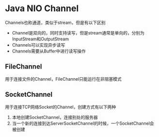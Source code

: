 # Java NIO Channel
Channels也称通道，类似于stream，但是有以下区别
+ Channel是双向的，同时支持读写，但是stream通常是单向的，分别为InputStream和OutputStream
+ Channels可以实现异步读写
+ Channels需要从Buffer中进行读写操作

## FileChannel
用于连接文件的Channel，FileChannel只能运行在非阻塞模式

## SocketChannel
用于连接TCP网络Socket的Channel，创建方式有以下两种
1. 本地创建SocketChannel，连接别处的服务器
2. 当一个新的连接到达ServerSocketChannel的时候，一个SocketChannel会被创建

